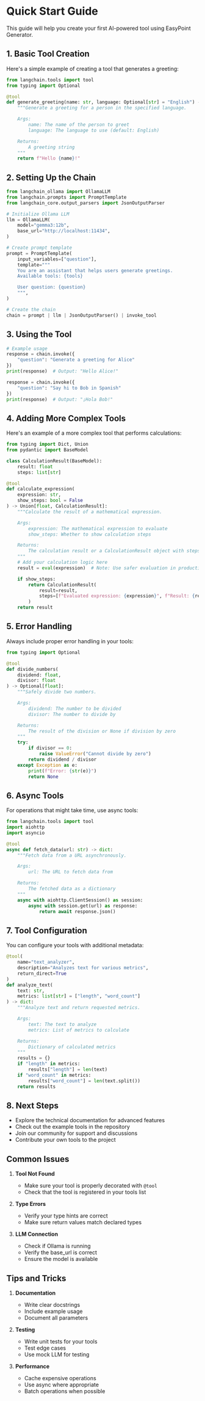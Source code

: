 # Quick Start Guide

This guide will help you create your first AI-powered tool using EasyPoint Generator.

## 1. Basic Tool Creation

Here's a simple example of creating a tool that generates a greeting:

```python
from langchain.tools import tool
from typing import Optional

@tool
def generate_greeting(name: str, language: Optional[str] = "English") -> str:
    """Generate a greeting for a person in the specified language.

    Args:
        name: The name of the person to greet
        language: The language to use (default: English)

    Returns:
        A greeting string
    """
    return f"Hello {name}!"
```

## 2. Setting Up the Chain

```python
from langchain_ollama import OllamaLLM
from langchain.prompts import PromptTemplate
from langchain_core.output_parsers import JsonOutputParser

# Initialize Ollama LLM
llm = OllamaLLM(
    model="gemma3:12b",
    base_url="http://localhost:11434",
)

# Create prompt template
prompt = PromptTemplate(
    input_variables=["question"],
    template="""
    You are an assistant that helps users generate greetings.
    Available tools: {tools}

    User question: {question}
    """,
)

# Create the chain
chain = prompt | llm | JsonOutputParser() | invoke_tool
```

## 3. Using the Tool

```python
# Example usage
response = chain.invoke({
    "question": "Generate a greeting for Alice"
})
print(response)  # Output: "Hello Alice!"

response = chain.invoke({
    "question": "Say hi to Bob in Spanish"
})
print(response)  # Output: "¡Hola Bob!"
```

## 4. Adding More Complex Tools

Here's an example of a more complex tool that performs calculations:

```python
from typing import Dict, Union
from pydantic import BaseModel

class CalculationResult(BaseModel):
    result: float
    steps: list[str]

@tool
def calculate_expression(
    expression: str,
    show_steps: bool = False
) -> Union[float, CalculationResult]:
    """Calculate the result of a mathematical expression.

    Args:
        expression: The mathematical expression to evaluate
        show_steps: Whether to show calculation steps

    Returns:
        The calculation result or a CalculationResult object with steps
    """
    # Add your calculation logic here
    result = eval(expression)  # Note: Use safer evaluation in production

    if show_steps:
        return CalculationResult(
            result=result,
            steps=[f"Evaluated expression: {expression}", f"Result: {result}"]
        )
    return result
```

## 5. Error Handling

Always include proper error handling in your tools:

```python
from typing import Optional

@tool
def divide_numbers(
    dividend: float,
    divisor: float
) -> Optional[float]:
    """Safely divide two numbers.

    Args:
        dividend: The number to be divided
        divisor: The number to divide by

    Returns:
        The result of the division or None if division by zero
    """
    try:
        if divisor == 0:
            raise ValueError("Cannot divide by zero")
        return dividend / divisor
    except Exception as e:
        print(f"Error: {str(e)}")
        return None
```

## 6. Async Tools

For operations that might take time, use async tools:

```python
from langchain.tools import tool
import aiohttp
import asyncio

@tool
async def fetch_data(url: str) -> dict:
    """Fetch data from a URL asynchronously.

    Args:
        url: The URL to fetch data from

    Returns:
        The fetched data as a dictionary
    """
    async with aiohttp.ClientSession() as session:
        async with session.get(url) as response:
            return await response.json()
```

## 7. Tool Configuration

You can configure your tools with additional metadata:

```python
@tool(
    name="text_analyzer",
    description="Analyzes text for various metrics",
    return_direct=True
)
def analyze_text(
    text: str,
    metrics: list[str] = ["length", "word_count"]
) -> dict:
    """Analyze text and return requested metrics.

    Args:
        text: The text to analyze
        metrics: List of metrics to calculate

    Returns:
        Dictionary of calculated metrics
    """
    results = {}
    if "length" in metrics:
        results["length"] = len(text)
    if "word_count" in metrics:
        results["word_count"] = len(text.split())
    return results
```

## 8. Next Steps

- Explore the technical documentation for advanced features
- Check out the example tools in the repository
- Join our community for support and discussions
- Contribute your own tools to the project

## Common Issues

1. **Tool Not Found**

   - Make sure your tool is properly decorated with `@tool`
   - Check that the tool is registered in your tools list

2. **Type Errors**

   - Verify your type hints are correct
   - Make sure return values match declared types

3. **LLM Connection**
   - Check if Ollama is running
   - Verify the base_url is correct
   - Ensure the model is available

## Tips and Tricks

1. **Documentation**

   - Write clear docstrings
   - Include example usage
   - Document all parameters

2. **Testing**

   - Write unit tests for your tools
   - Test edge cases
   - Use mock LLM for testing

3. **Performance**
   - Cache expensive operations
   - Use async where appropriate
   - Batch operations when possible
